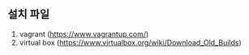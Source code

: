 ## 설치 파일
1. vagrant (https://www.vagrantup.com/)
2. virtual box (https://www.virtualbox.org/wiki/Download_Old_Builds)

